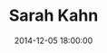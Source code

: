 ---
layout: speaker
category: speaker
date: 2014-12-05 18:00:00
title: Sarah Kahn
name: Sarah Kahn
role: User Experience Designer
company: Deutsche Bank
company-url: www.db.com
biography: Sara is a rogue librarian turned UX/UI developer. She attended grad school at the School of Information and Library Science at UNC-Chapel Hill. She co-organizes Refresh the Triangle and is the Co-leader for Girl Develop It RDU.
bio-photo: sarah-kahn.jpg
facebook-profile: ~
twitter-handle: aarahkahak
website-url: kahnlab.com
talk-start-time: 1:00pm
talk-title: Rapid User Testing with Social Media
talk-description: ~
---